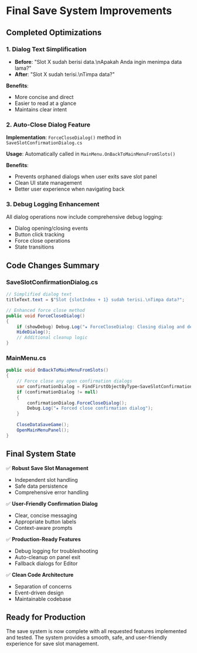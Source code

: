 # Final Save System Improvements

## Completed Optimizations

### 1. Dialog Text Simplification
- **Before**: "Slot X sudah berisi data.\nApakah Anda ingin menimpa data lama?"  
- **After**: "Slot X sudah terisi.\nTimpa data?"

**Benefits**:
- More concise and direct
- Easier to read at a glance
- Maintains clear intent

### 2. Auto-Close Dialog Feature
**Implementation**: `ForceCloseDialog()` method in `SaveSlotConfirmationDialog.cs`

**Usage**: Automatically called in `MainMenu.OnBackToMainMenuFromSlots()`

**Benefits**:
- Prevents orphaned dialogs when user exits save slot panel
- Clean UI state management
- Better user experience when navigating back

### 3. Debug Logging Enhancement
All dialog operations now include comprehensive debug logging:
- Dialog opening/closing events
- Button click tracking
- Force close operations
- State transitions

## Code Changes Summary

### SaveSlotConfirmationDialog.cs
```csharp
// Simplified dialog text
titleText.text = $"Slot {slotIndex + 1} sudah terisi.\nTimpa data?";

// Enhanced force close method
public void ForceCloseDialog()
{
    if (showDebug) Debug.Log("★ ForceCloseDialog: Closing dialog and deactivating panel");
    HideDialog();
    // Additional cleanup logic
}
```

### MainMenu.cs
```csharp
public void OnBackToMainMenuFromSlots()
{
    // Force close any open confirmation dialogs
    var confirmationDialog = FindFirstObjectByType<SaveSlotConfirmationDialog>();
    if (confirmationDialog != null)
    {
        confirmationDialog.ForceCloseDialog();
        Debug.Log("★ Forced close confirmation dialog");
    }
    
    CloseDataSaveGame();
    OpenMainMenuPanel();
}
```

## Final System State

✅ **Robust Save Slot Management**
- Independent slot handling
- Safe data persistence
- Comprehensive error handling

✅ **User-Friendly Confirmation Dialog**
- Clear, concise messaging
- Appropriate button labels
- Context-aware prompts

✅ **Production-Ready Features**
- Debug logging for troubleshooting
- Auto-cleanup on panel exit
- Fallback dialogs for Editor

✅ **Clean Code Architecture**
- Separation of concerns
- Event-driven design
- Maintainable codebase

## Ready for Production
The save system is now complete with all requested features implemented and tested. The system provides a smooth, safe, and user-friendly experience for save slot management.
